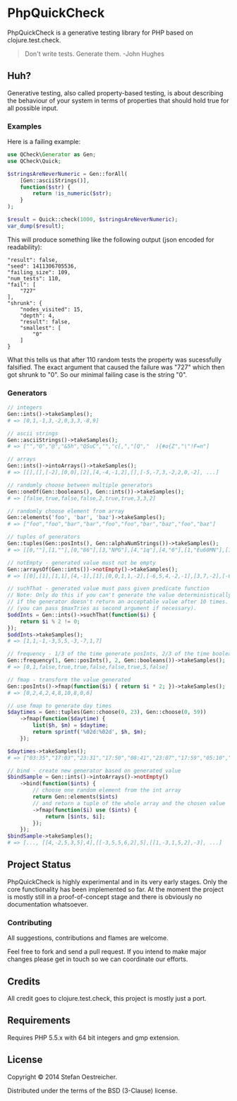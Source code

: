 # PhpQuickCheck

PhpQuickCheck is a generative testing library for PHP based on
clojure.test.check.

> Don't write tests. Generate them.
> -John Hughes

## Huh?

Generative testing, also called property-based testing, is about
describing the behaviour of your system in terms of properties that
should hold true for all possible input.

### Examples

Here is a failing example:

```php
use QCheck\Generator as Gen;
use QCheck\Quick;

$stringsAreNeverNumeric = Gen::forAll(
    [Gen::asciiStrings()],
    function($str) {
        return !is_numeric($str);
    }
);

$result = Quick::check(1000, $stringsAreNeverNumeric);
var_dump($result);
```

This will produce something like the following output (json encoded for readability):

```
"result": false,
"seed": 1411306705536,
"failing_size": 109,
"num_tests": 110,
"fail": [
    "727"
],
"shrunk": {
    "nodes_visited": 15,
    "depth": 4,
    "result": false,
    "smallest": [
        "0"
    ]
}
```

What this tells us that after 110 random tests the property was sucessfully falsified.
The exact argument that caused the failure was "727" which then got shrunk to "0".
So our minimal failing case is the string "0".

### Generators

```php
// integers
Gen::ints()->takeSamples();
# => [0,1,-1,3,-2,0,3,3,-8,9]

// ascii strings
Gen::asciiStrings()->takeSamples();
# => ["","O","@","&5h","QSuC","","c[,","[Q","  ){#o{Z","\"!F=n"]

// arrays
Gen::ints()->intoArrays()->takeSamples();
# => [[],[],[-2],[0,0],[2],[4,-4,-1,2],[],[-5,-7,3,-2,2,0,-2], ...]

// randomly choose between multiple generators
Gen::oneOf(Gen::booleans(), Gen::ints())->takeSamples();
# => [false,true,false,false,2,true,true,3,3,2]

// randomly choose element from array
Gen::elements('foo', 'bar', 'baz')->takeSamples();
# => ["foo","foo","bar","bar","foo","foo","bar","baz","foo","baz"]

// tuples of generators
Gen::tuples(Gen::posInts(), Gen::alphaNumStrings())->takeSamples();
# => [[0,""],[1,""],[0,"86"],[3,"NPG"],[4,"1q"],[4,"6"],[1,"Eu60MN"],[1,"6q9D8wm"], ...]

// notEmpty - generated value must not be empty
Gen::arraysOf(Gen::ints())->notEmpty()->takeSamples();
# => [[0],[1],[1,1],[4,-1],[1],[0,0,1,1,-2],[-6,5,4,-2,-1],[3,7,-2],[-6,5],[-1,1,-4]]

// suchThat - generated value must pass given predicate function
// Note: Only do this if you can't generate the value deterministically. SuchThat may fail
// if the generator doesn't return an acceptable value after 10 times.
// (you can pass $maxTries as second argument if necessary).
$oddInts = Gen::ints()->suchThat(function($i) {
    return $i % 2 != 0;
});
$oddInts->takeSamples();
# => [1,1,-1,-3,5,5,-3,-7,1,7]

// frequency - 1/3 of the time generate posInts, 2/3 of the time booleans
Gen::frequency(1, Gen::posInts(), 2, Gen::booleans())->takeSamples();
# => [0,1,false,true,true,false,false,true,5,false]

// fmap - transform the value generated
Gen::posInts()->fmap(function($i) { return $i * 2; })->takeSamples();
# => [0,2,4,2,4,8,10,8,0,6]

// use fmap to generate day times
$daytimes = Gen::tuples(Gen::choose(0, 23), Gen::choose(0, 59))
    ->fmap(function($daytime) {
        list($h, $m) = $daytime;
        return sprintf('%02d:%02d', $h, $m);
    });

$daytimes->takeSamples();
# => ["03:35","17:03","23:31","17:50","08:41","23:07","17:59","05:10","03:47","09:36"]

// bind - create new generator based on generated value
$bindSample = Gen::ints()->intoArrays()->notEmpty()
    ->bind(function($ints) {
        // choose one random element from the int array
        return Gen::elements($ints)
        // and return a tuple of the whole array and the chosen value
        ->fmap(function($i) use ($ints) {
            return [$ints, $i];
        });
    });
$bindSample->takeSamples();
# => [..., [[4,-2,5,3,5],4],[[-3,5,5,6,2],5],[[1,-3,1,5,2],-3], ...]

```

## Project Status

PhpQuickCheck is highly experimental and in its very early stages. Only
the core functionality has been implemented so far. At the moment the
project is mostly still in a proof-of-concept stage and there is
obviously no documentation whatsoever.

### Contributing

All suggestions, contributions and flames are welcome.

Feel free to fork and send a pull request. If you intend to make
major changes please get in touch so we can coordinate our efforts.

## Credits

All credit goes to clojure.test.check, this project is mostly just a
port.

## Requirements

Requires PHP 5.5.x with 64 bit integers and gmp extension.

## License

Copyright © 2014 Stefan Oestreicher.

Distributed under the terms of the BSD (3-Clause) license.

